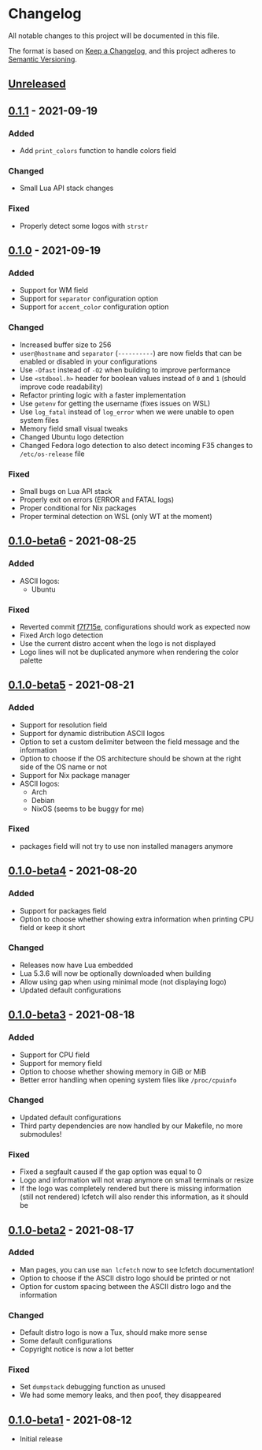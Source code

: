 # Changelog
All notable changes to this project will be documented in this file.

The format is based on [Keep a Changelog](https://keepachangelog.com/en/1.0.0/),
and this project adheres to [Semantic Versioning](https://semver.org/spec/v2.0.0.html).

## [Unreleased]

## [0.1.1] - 2021-09-19

### Added

- Add `print_colors` function to handle colors field

### Changed

- Small Lua API stack changes

### Fixed

- Properly detect some logos with `strstr`

## [0.1.0] - 2021-09-19

### Added

- Support for WM field
- Support for `separator` configuration option
- Support for `accent_color` configuration option

### Changed

- Increased buffer size to 256
- `user@hostname` and `separator` (`----------`) are now fields that can be enabled or disabled in your configurations
- Use `-Ofast` instead of `-O2` when building to improve performance
- Use `<stdbool.h>` header for boolean values instead of `0` and `1` (should improve code readability)
- Refactor printing logic with a faster implementation
- Use `getenv` for getting the username (fixes issues on WSL)
- Use `log_fatal` instead of `log_error` when we were unable to open system files
- Memory field small visual tweaks
- Changed Ubuntu logo detection
- Changed Fedora logo detection to also detect incoming F35 changes to `/etc/os-release` file

### Fixed

- Small bugs on Lua API stack
- Properly exit on errors (ERROR and FATAL logs) 
- Proper conditional for Nix packages
- Proper terminal detection on WSL (only WT at the moment)

## [0.1.0-beta6] - 2021-08-25

### Added

- ASCII logos:
  - Ubuntu

### Fixed

- Reverted commit [f7f715e](https://github.com/NTBBloodbath/lcfetch/commit/f7f715e19f7274526052632f37912f185a259327), configurations should
    work as expected now
- Fixed Arch logo detection
- Use the current distro accent when the logo is not displayed
- Logo lines will not be duplicated anymore when rendering the color palette

## [0.1.0-beta5] - 2021-08-21

### Added

- Support for resolution field
- Support for dynamic distribution ASCII logos
- Option to set a custom delimiter between the field message and the information
- Option to choose if the OS architecture should be shown at the right side of the OS name or not
- Support for Nix package manager
- ASCII logos:
  - Arch
  - Debian
  - NixOS (seems to be buggy for me)

### Fixed

- packages field will not try to use non installed managers anymore

## [0.1.0-beta4] - 2021-08-20

### Added

- Support for packages field
- Option to choose whether showing extra information when printing CPU field
  or keep it short

### Changed

- Releases now have Lua embedded
- Lua 5.3.6 will now be optionally downloaded when building
- Allow using gap when using minimal mode (not displaying logo)
- Updated default configurations

## [0.1.0-beta3] - 2021-08-18

### Added

- Support for CPU field
- Support for memory field
- Option to choose whether showing memory in GiB or MiB
- Better error handling when opening system files like `/proc/cpuinfo`

### Changed

- Updated default configurations
- Third party dependencies are now handled by our Makefile, no more submodules!

### Fixed

- Fixed a segfault caused if the gap option was equal to 0
- Logo and information will not wrap anymore on small terminals or resize
- If the logo was completely rendered but there is missing information (still not rendered)
    lcfetch will also render this information, as it should be

## [0.1.0-beta2] - 2021-08-17

### Added

- Man pages, you can use `man lcfetch` now to see lcfetch documentation!
- Option to choose if the ASCII distro logo should be printed or not
- Option for custom spacing between the ASCII distro logo and the information

### Changed

- Default distro logo is now a Tux, should make more sense
- Some default configurations
- Copyright notice is now a lot better

### Fixed

- Set `dumpstack` debugging function as unused
- We had some memory leaks, and then poof, they disappeared

## [0.1.0-beta1] - 2021-08-12

- Initial release

[Unreleased]: https://github.com/NTBBloodbath/lcfetch/compare/v0.1.1...HEAD
[0.1.1]: https://github.com/NTBBloodbath/lcfetch/compare/v0.1.0..v0.1.1
[0.1.0]: https://github.com/NTBBloodbath/lcfetch/compare/v0.1.0-beta6..v0.1.0
[0.1.0-beta6]: https://github.com/NTBBloodbath/lcfetch/compare/v0.1.0-beta5..v0.1.0-beta6
[0.1.0-beta5]: https://github.com/NTBBloodbath/lcfetch/compare/v0.1.0-beta4..v0.1.0-beta5
[0.1.0-beta4]: https://github.com/NTBBloodbath/lcfetch/compare/v0.1.0-beta3..v0.1.0-beta4
[0.1.0-beta3]: https://github.com/NTBBloodbath/lcfetch/compare/v0.1.0-beta2..v0.1.0-beta3
[0.1.0-beta2]: https://github.com/NTBBloodbath/lcfetch/compare/v0.1.0-beta1..v0.1.0-beta2
[0.1.0-beta1]: https://github.com/NTBBloodbath/lcfetch/releases/tag/v0.1.0-beta1
